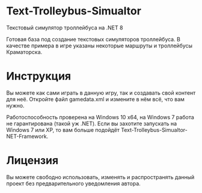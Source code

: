 # Text-Trolleybus-Simualtor
Текстовый симулятор троллейбуса на .NET 8

Готовая база под создание текстовых симуляторов троллейбуса.
В качестве примера в игре указаны некоторые маршруты и троллейбусы Краматорска.

# Инструкция
Вы можете как сами играть в данную игру, так и создавать свой контент для неё. Откройте файл gamedata.xml и измените в нём всё, что вам нужно.

Работоспособность проверена на Windows 10 x64, на Windows 7 работа не гарантирована (такой уж .NET). Если вы захотите запускать на Windows 7 или XP, то вам больше подойдёт Text-Trolleybus-Simualtor-NET-Framework.

# Лицензия
Вы можете свободно использовать, изменять и распространять данный проект без предварительного уведомления автора.
